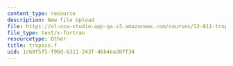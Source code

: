 ```yaml
---
content_type: resource
description: New file Upload
file: https://ol-ocw-studio-app-qa.s3.amazonaws.com/courses/12-811-tropical-meteorology-spring-2011/1c69f5f5f98d6311243f4bb4ea38ff34_tropics.f
file_type: text/x-fortran
resourcetype: Other
title: tropics.f
uid: 1c69f5f5-f98d-6311-243f-4bb4ea38ff34
---
```

